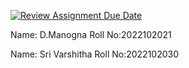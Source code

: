 [![Review Assignment Due Date](https://classroom.github.com/assets/deadline-readme-button-24ddc0f5d75046c5622901739e7c5dd533143b0c8e959d652212380cedb1ea36.svg)](https://classroom.github.com/a/L4rKi7mb)


Name: D.Manogna
Roll No:2022102021


Name: Sri Varshitha
Roll No:2022102030